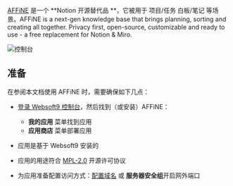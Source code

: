 [AFFiNE](https://affine.pro/) 是一个 **Notion  开源替代品 **，它被用于 项目/任务 白板/笔记  等场景。AFFiNE is a next-gen knowledge base that brings planning, sorting and creating all together.
Privacy first, open-source, customizable and ready to use - a free replacement for Notion & Miro.


![控制台](https://libs.websoft9.com/Websoft9/DocsPicture/zh/affine/affine-gui-websoft9.png)


## 准备

在参阅本文档使用 AFFiNE 时，需要确保如下几点：

- [登录 Websoft9 控制台](./login-console)，然后找到（或安装）AFFiNE：
  - **我的应用** 菜单找到应用 
  - **应用商店** 菜单部署应用

- 应用是基于 Websoft9 安装的


- 应用的用途符合 [MPL-2.0](https://opensource.org/licenses/MPL-2.0) 开源许可协议


- 为应用准备配置访问方式：[配置域名](./domain-set) 或 **服务器安全组**开启网外端口